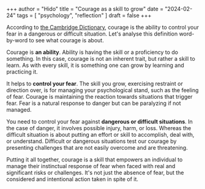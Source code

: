 +++
author = "Hido"
title = "Courage as a skill to grow"
date = "2024-02-24"
tags = [
  "psychology",
  "reflection"
]
draft = false
+++


According to [the Cambridge Dictionary](https://dictionary.cambridge.org/dictionary/english/courage), courage is the ability to control your fear in a dangerous or difficult situation. Let's analyse this definition word-by-word to see what courage is about.

Courage is **an ability**. Ability is having the skill or a proficiency to do something. In this case, courage is not an inherent trait, but rather a skill to learn. As with every skill, it is something one can grow by learning and practicing it. 

It helps to **control your fear**. The skill you grow, exercising restraint or direction over, is for managing your psychological stand, such as the feeling of fear. Courage is maintaining the reaction towards situations that trigger fear. Fear is a natural response to danger but can be paralyzing if not managed.

You need to control your fear against **dangerous or difficult situations**. In the case of danger, it involves possible injury, harm, or loss. Whereas the difficult situation is about putting an effort or skill to accomplish, deal with, or understand. Difficult or dangerous situations test our courage by presenting challenges that are not easily overcome and are threatening.

Putting it all together, courage is a skill that empowers an individual to manage their instinctual response of fear when faced with real and significant risks or challenges. It's not just the absence of fear, but the considered and intentional action taken in spite of it.